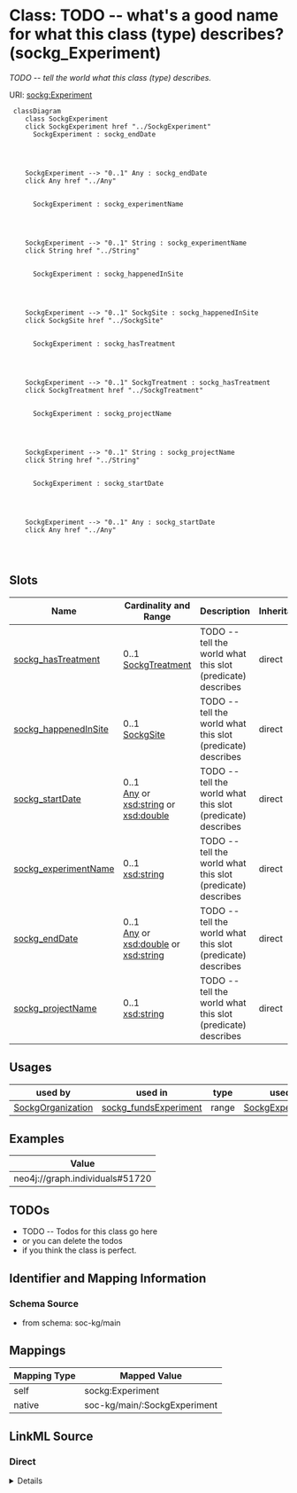 

# Class: TODO -- what's a good name for what this class (type) describes? (sockg_Experiment)


_TODO -- tell the world what this class (type) describes._





URI: [sockg:Experiment](http://www.semanticweb.org/sockg/ontologies/2024/0/soil-carbon-ontology/Experiment)






```mermaid
 classDiagram
    class SockgExperiment
    click SockgExperiment href "../SockgExperiment"
      SockgExperiment : sockg_endDate
        
          
    
    
    SockgExperiment --> "0..1" Any : sockg_endDate
    click Any href "../Any"

        
      SockgExperiment : sockg_experimentName
        
          
    
    
    SockgExperiment --> "0..1" String : sockg_experimentName
    click String href "../String"

        
      SockgExperiment : sockg_happenedInSite
        
          
    
    
    SockgExperiment --> "0..1" SockgSite : sockg_happenedInSite
    click SockgSite href "../SockgSite"

        
      SockgExperiment : sockg_hasTreatment
        
          
    
    
    SockgExperiment --> "0..1" SockgTreatment : sockg_hasTreatment
    click SockgTreatment href "../SockgTreatment"

        
      SockgExperiment : sockg_projectName
        
          
    
    
    SockgExperiment --> "0..1" String : sockg_projectName
    click String href "../String"

        
      SockgExperiment : sockg_startDate
        
          
    
    
    SockgExperiment --> "0..1" Any : sockg_startDate
    click Any href "../Any"

        
      
```




<!-- no inheritance hierarchy -->


## Slots

| Name | Cardinality and Range | Description | Inheritance |
| ---  | --- | --- | --- |
| [sockg_hasTreatment](../slots/sockg_hasTreatment.md) | 0..1 <br/> [SockgTreatment](../classes/SockgTreatment.md) | TODO -- tell the world what this slot (predicate) describes | direct |
| [sockg_happenedInSite](../slots/sockg_happenedInSite.md) | 0..1 <br/> [SockgSite](../classes/SockgSite.md) | TODO -- tell the world what this slot (predicate) describes | direct |
| [sockg_startDate](../slots/sockg_startDate.md) | 0..1 <br/> [Any](../classes/Any.md)&nbsp;or&nbsp;<br />[xsd:string](http://www.w3.org/2001/XMLSchema#string)&nbsp;or&nbsp;<br />[xsd:double](http://www.w3.org/2001/XMLSchema#double) | TODO -- tell the world what this slot (predicate) describes | direct |
| [sockg_experimentName](../slots/sockg_experimentName.md) | 0..1 <br/> [xsd:string](http://www.w3.org/2001/XMLSchema#string) | TODO -- tell the world what this slot (predicate) describes | direct |
| [sockg_endDate](../slots/sockg_endDate.md) | 0..1 <br/> [Any](../classes/Any.md)&nbsp;or&nbsp;<br />[xsd:double](http://www.w3.org/2001/XMLSchema#double)&nbsp;or&nbsp;<br />[xsd:string](http://www.w3.org/2001/XMLSchema#string) | TODO -- tell the world what this slot (predicate) describes | direct |
| [sockg_projectName](../slots/sockg_projectName.md) | 0..1 <br/> [xsd:string](http://www.w3.org/2001/XMLSchema#string) | TODO -- tell the world what this slot (predicate) describes | direct |





## Usages

| used by | used in | type | used |
| ---  | --- | --- | --- |
| [SockgOrganization](../classes/SockgOrganization.md) | [sockg_fundsExperiment](../slots/sockg_fundsExperiment.md) | range | [SockgExperiment](../classes/SockgExperiment.md) |







## Examples

| Value |
| --- |
| neo4j://graph.individuals#51720 |

## TODOs

* TODO -- Todos for this class go here
* or you can delete the todos
* if you think the class is perfect.

## Identifier and Mapping Information







### Schema Source


* from schema: soc-kg/main




## Mappings

| Mapping Type | Mapped Value |
| ---  | ---  |
| self | sockg:Experiment |
| native | soc-kg/main/:SockgExperiment |







## LinkML Source

<!-- TODO: investigate https://stackoverflow.com/questions/37606292/how-to-create-tabbed-code-blocks-in-mkdocs-or-sphinx -->

### Direct

<details>
```yaml
name: sockg_Experiment
description: TODO -- tell the world what this class (type) describes.
title: TODO -- what's a good name for what this class (type) describes?
todos:
- TODO -- Todos for this class go here
- or you can delete the todos
- if you think the class is perfect.
notes:
- There are 55 instances of this class.
examples:
- value: neo4j://graph.individuals#51720
from_schema: soc-kg/main
slots:
- sockg_hasTreatment
- sockg_happenedInSite
- sockg_startDate
- sockg_experimentName
- sockg_endDate
- sockg_projectName
class_uri: sockg:Experiment

```
</details>

### Induced

<details>
```yaml
name: sockg_Experiment
description: TODO -- tell the world what this class (type) describes.
title: TODO -- what's a good name for what this class (type) describes?
todos:
- TODO -- Todos for this class go here
- or you can delete the todos
- if you think the class is perfect.
notes:
- There are 55 instances of this class.
examples:
- value: neo4j://graph.individuals#51720
from_schema: soc-kg/main
attributes:
  sockg_hasTreatment:
    name: sockg_hasTreatment
    description: TODO -- tell the world what this slot (predicate) describes.
    todos:
    - TODO -- Todos for this slot go here
    - or you can delete the todos
    - if you think the class is perfect.
    comments:
    - 741 occurrences with subject type sockg:Experiment and object type sockg:Treatment.
    examples:
    - value: neo4j://graph.individuals#51716 sockg:hasTreatment neo4j://graph.individuals#359530
    from_schema: soc-kg/main
    rank: 1000
    slot_uri: sockg:hasTreatment
    alias: sockg_hasTreatment
    owner: sockg_Experiment
    domain_of:
    - sockg_Experiment
    range: sockg_Treatment
  sockg_happenedInSite:
    name: sockg_happenedInSite
    description: TODO -- tell the world what this slot (predicate) describes.
    todos:
    - TODO -- Todos for this slot go here
    - or you can delete the todos
    - if you think the class is perfect.
    comments:
    - 61 occurrences with subject type sockg:Experiment and object type sockg:Site.
    examples:
    - value: neo4j://graph.individuals#51698 sockg:happenedInSite neo4j://graph.individuals#230697
    from_schema: soc-kg/main
    rank: 1000
    slot_uri: sockg:happenedInSite
    alias: sockg_happenedInSite
    owner: sockg_Experiment
    domain_of:
    - sockg_Experiment
    range: sockg_Site
  sockg_startDate:
    name: sockg_startDate
    description: TODO -- tell the world what this slot (predicate) describes.
    todos:
    - TODO -- Todos for this slot go here
    - or you can delete the todos
    - if you think the class is perfect.
    comments:
    - 37796 occurrences with subject type sockg:Amendment and object type string.
    - 3178 occurrences with subject type sockg:ExperimentalUnit and object type string.
    - 1951 occurrences with subject type sockg:GrazingManagementEvent and object type
      string.
    - 631 occurrences with subject type sockg:ExperimentalUnit and object type xsd:double.
    - 55 occurrences with subject type sockg:Experiment and object type string.
    examples:
    - value: neo4j://graph.individuals#6073 sockg:startDate 2010-04-23
    - value: neo4j://graph.individuals#52263 sockg:startDate 2004-04-01
    - value: neo4j://graph.individuals#172393 sockg:startDate 1996-08-15
    - value: neo4j://graph.individuals#54995 sockg:startDate nan
    - value: neo4j://graph.individuals#51687 sockg:startDate 2009-01-01
    from_schema: soc-kg/main
    rank: 1000
    slot_uri: sockg:startDate
    alias: sockg_startDate
    owner: sockg_Experiment
    domain_of:
    - sockg_Amendment
    - sockg_Experiment
    - sockg_ExperimentalUnit
    - sockg_GrazingManagementEvent
    range: Any
    any_of:
    - range: string
    - range: double
  sockg_experimentName:
    name: sockg_experimentName
    description: TODO -- tell the world what this slot (predicate) describes.
    todos:
    - TODO -- Todos for this slot go here
    - or you can delete the todos
    - if you think the class is perfect.
    comments:
    - 55 occurrences with subject type sockg:Experiment and object type string.
    examples:
    - value: neo4j://graph.individuals#51733 sockg:experimentName Barnyard experiment
        of gas emissions, and nutrient concentrations in leachate and runoff from
        dairy cattle lots with different surface materials
    from_schema: soc-kg/main
    rank: 1000
    slot_uri: sockg:experimentName
    alias: sockg_experimentName
    owner: sockg_Experiment
    domain_of:
    - sockg_Experiment
    range: string
  sockg_endDate:
    name: sockg_endDate
    description: TODO -- tell the world what this slot (predicate) describes.
    todos:
    - TODO -- Todos for this slot go here
    - or you can delete the todos
    - if you think the class is perfect.
    comments:
    - 37796 occurrences with subject type sockg:Amendment and object type xsd:double.
    - 2026 occurrences with subject type sockg:ExperimentalUnit and object type xsd:double.
    - 1783 occurrences with subject type sockg:ExperimentalUnit and object type string.
    - 1951 occurrences with subject type sockg:GrazingManagementEvent and object type
      string.
    - 55 occurrences with subject type sockg:Experiment and object type string.
    examples:
    - value: neo4j://graph.individuals#11898 sockg:endDate nan
    - value: neo4j://graph.individuals#52943 sockg:endDate nan
    - value: neo4j://graph.individuals#52582 sockg:endDate 2009-11-11
    - value: neo4j://graph.individuals#172114 sockg:endDate 2005-08-08
    - value: neo4j://graph.individuals#51722 sockg:endDate 2011-05-18
    from_schema: soc-kg/main
    rank: 1000
    slot_uri: sockg:endDate
    alias: sockg_endDate
    owner: sockg_Experiment
    domain_of:
    - sockg_Amendment
    - sockg_Experiment
    - sockg_ExperimentalUnit
    - sockg_GrazingManagementEvent
    range: Any
    any_of:
    - range: double
    - range: string
  sockg_projectName:
    name: sockg_projectName
    description: TODO -- tell the world what this slot (predicate) describes.
    todos:
    - TODO -- Todos for this slot go here
    - or you can delete the todos
    - if you think the class is perfect.
    comments:
    - 55 occurrences with subject type sockg:Experiment and object type string.
    - 9 occurrences with subject type sockg:Project and object type string.
    examples:
    - value: neo4j://graph.individuals#51735 sockg:projectName NUOnet
    - value: neo4j://graph.individuals#227188 sockg:projectName NUOnet Alumbre, Ecuador,
        Phase 1
    from_schema: soc-kg/main
    rank: 1000
    slot_uri: sockg:projectName
    alias: sockg_projectName
    owner: sockg_Experiment
    domain_of:
    - sockg_Experiment
    - sockg_Project
    range: string
class_uri: sockg:Experiment

```
</details>